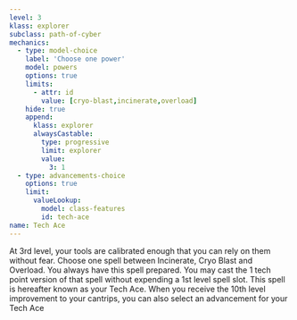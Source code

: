 ```yaml
---
level: 3
klass: explorer
subclass: path-of-cyber
mechanics:
  - type: model-choice
    label: 'Choose one power'
    model: powers
    options: true
    limits:
      - attr: id
        value: [cryo-blast,incinerate,overload]
    hide: true
    append:
      klass: explorer
      alwaysCastable:
        type: progressive
        limit: explorer
        value:
          3: 1
  - type: advancements-choice
    options: true
    limit:
      valueLookup:
        model: class-features
        id: tech-ace
name: Tech Ace
---
```

At 3rd level, your tools are calibrated enough that you can rely on them without fear. Choose one spell between
Incinerate, Cryo Blast and Overload. You always have this spell prepared. You may cast the 1 tech point version of that
spell without expending a 1st level spell slot. This spell is hereafter known as your Tech Ace.
When you receive the 10th level improvement to your cantrips, you can also select an advancement for your Tech Ace
